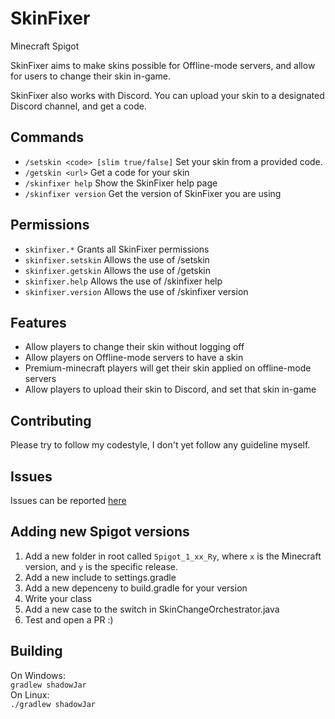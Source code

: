 # SkinFixer
Minecraft Spigot

SkinFixer aims to make skins possible for Offline-mode servers, and allow for users to change their skin in-game.

SkinFixer also works with Discord. You can upload your skin to a designated Discord channel, and get a code.

## Commands
- `/setskin <code> [slim true/false]` Set your skin from a provided code.
- `/getskin <url>` Get a code for your skin
- `/skinfixer help` Show the SkinFixer help page
- `/skinfixer version` Get the version of SkinFixer you are using

## Permissions
- `skinfixer.*` Grants all SkinFixer permissions
- `skinfixer.setskin` Allows the use of /setskin
- `skinfixer.getskin` Allows the use of /getskin
- `skinfixer.help` Allows the use of /skinfixer help
- `skinfixer.version` Allows the use of /skinfixer version

## Features
- Allow players to change their skin without logging off
- Allow players on Offline-mode servers to have a skin
- Premium-minecraft players will get their skin applied on offline-mode servers
- Allow players to upload their skin to Discord, and set that skin in-game

## Contributing
Please try to follow my codestyle, I don't yet follow any guideline myself.

## Issues
Issues can be reported [here](https://github.com/TheDutchMC/SkinFixer/issues)

## Adding new Spigot versions
1. Add a new folder in root called `Spigot_1_xx_Ry`, where `x` is the Minecraft version, and `y` is the specific release.
2. Add a new include to settings.gradle
3. Add a new depenceny to build.gradle for your version
4. Write your class
3. Add a new case to the switch in SkinChangeOrchestrator.java
4. Test and open a PR :)

## Building
On Windows:  
`gradlew shadowJar`  
On Linux:  
`./gradlew shadowJar`
